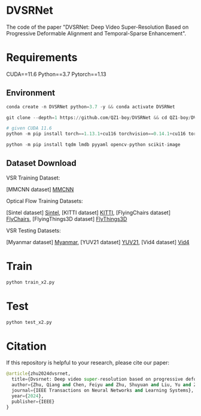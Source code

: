 # DVSRNet

The code of the paper "DVSRNet: Deep Video Super-Resolution Based on Progressive Deformable Alignment and Temporal-Sparse Enhancement".

# Requirements

CUDA==11.6 Python==3.7 Pytorch==1.13

## Environment
```python
conda create -n DVSRNet python=3.7 -y && conda activate DVSRNet

git clone --depth=1 https://github.com/QZ1-boy/DVSRNet && cd QZ1-boy/DVSRNet/

# given CUDA 11.6
python -m pip install torch==1.13.1+cu116 torchvision==0.14.1+cu116 torchaudio==0.13.1 --extra-index-url https://download.pytorch.org/whl/cu116

python -m pip install tqdm lmdb pyyaml opencv-python scikit-image
```

## Dataset Download
VSR Training Dataset:

[MMCNN dataset] [MMCNN](https://ieeexplore.ieee.org/document/8579237)

Optical Flow Training Datasets:

[Sintel dataset] [Sintel](https://link.springer.com/chapter/10.1007/978-3-642-33783-3_44),
[KITTI dataset] [KITTI](https://ieeexplore.ieee.org/document/7298925),
[FlyingChairs dataset] [FlyChairs](https://ieeexplore.ieee.org/document/7410673),
[FlyingThings3D dataset] [FlyThings3D](https://ieeexplore.ieee.org/document/7780807)

VSR Testing Datasets:

[Myanmar dataset] [Myanmar](https://ieeexplore.ieee.org/document/7444187),
[YUV21 dataset] [YUV21](https://ieeexplore.ieee.org/document/7858640),
[Vid4 dataset] [Vid4](https://ieeexplore.ieee.org/document/8099787)


# Train
```python
python train_x2.py
```
# Test
```python
python test_x2.py 
```
# Citation
If this repository is helpful to your research, please cite our paper:
```python
@article{zhu2024dvsrnet,
  title={Dvsrnet: Deep video super-resolution based on progressive deformable alignment and temporal-sparse enhancement},
  author={Zhu, Qiang and Chen, Feiyu and Zhu, Shuyuan and Liu, Yu and Zhou, Xue and Xiong, Ruiqin and Zeng, Bing},
  journal={IEEE Transactions on Neural Networks and Learning Systems},
  year={2024},
  publisher={IEEE}
}
```
